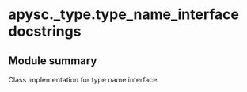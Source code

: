 # apysc._type.type_name_interface docstrings

## Module summary

Class implementation for type name interface.
